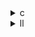 <details><summary>c</summary>

---

##  **ベースライン: `adi.c`**

ADIスキームの逐次実装。特徴：

* **時間ステップごとに2段階の掃き操作（列→行）**
* 各方向で **前進スイープ + 後退スイープ（Tridiagonalソルバー）**
* OpenMP なし（逐次実行）
* PolyBench 用の `#pragma scop` スコープに包まれている

---

##  `opt_1.c` の違い

*  **OpenMP 並列化導入**

  * `#pragma omp parallel` と `#pragma omp for` を各スイープの外側ループに追加。
*  `schedule(static)` 指定なし（スケジューリング方式は実装依存）
*  **p, q, v, u の計算手順は `adi.c` と完全一致**
*  ベクトル化や計算式の簡略化なし

>  `opt_1` = 並列化による計算分担強化。実装構造はそのまま。

---

##  `opt_2.c` の違い

*  `opt_1` と同じく OpenMP 導入
*  **各ループに `schedule(static)` を明示的に指定**
*  一部変数（例：`pijm1`）の**定義タイミング変更でスコープ最適化**
*  全体構造・ロジック・数値計算は `opt_1` と一致

>  `opt_2` = `opt_1` + **スケジューリング安定化** + スコープ整理 → より確実な性能再現性狙い

---

##  `opt_3.c` の違い

*  `opt_2` の構造をそのまま継承
*  明確に**p, q, v, u 各ステージでのローカル変数の初期化を強化**

  * `v0i` や `p[i][0] = 0` など明示的代入の最適位置に再配置
*  演算式での**スカラー定数の事前宣言強化**
*  **全OpenMPループに `schedule(static)` が残る**

>  `opt_3` = `opt_2` + ローカル変数と定数の管理の明示化による**データ競合のリスク低減** & **最小限のメモリアクセス**

---

##  比較まとめ表

| 観点          | `adi.c` | `opt_1.c`   | `opt_2.c`                    | `opt_3.c`                |
| ----------- | ------- | ----------- | ---------------------------- | ------------------------ |
| OpenMP 並列化  | ❌       | ✅ `omp for` | ✅ `omp for schedule(static)` | ✅ 同上                     |
| スケジューリング最適化 | ❌       | ❌           | ✅                            | ✅                        |
| スカラー定数の整理   | ❌       | 部分的         | 一部                           | ✅ `v0i`, `pijm1` の配置を最適化 |
| ロジック構造      | 基本形     | 同じ          | 同じ                           | 同じ（最適化あり）                |
| メモリアクセスの最適化 | ❌       | ❌           | ❌                            | ✅ 変数の初期化順調整              |

---

##  結論

* **`opt_1`**：逐次構造にOpenMP導入だけ → **導入の第一段階**
* **`opt_2`**：並列スケジューリングまで制御 → **安定したパフォーマンス狙い**
* **`opt_3`**：局所変数制御と命令整理まで含めた最適化 → **スレッド安全性 + 効率性**
</details>

<details><summary>ll</summary>

---

##  **ベースライン（base.ll）特徴**

*  単一スレッド構成、OpenMPの痕跡なし。
* ループ構造は単純な`for`命令展開。
* `!llvm.loop.*`メタデータの付与なし（ベクトル化、アンローリング不可）。
* 計算式はそのままコンパイルされており、スカラー最適化なども未適用。

---

##  `opt_1.ll` の違い

*  `__kmpc_fork_call`, `__kmpc_for_static_init` など**OpenMP ランタイム呼び出しあり**
*  `@.omp_outlined.*` 関数が生成 → 各forループが分離・アウトライン化
*  ベクトル命令やループ最適化 (`!llvm.loop.*`) はなし
*  スレッド並列処理の実行は可能（ただし**スケジューリング未指定**）

>  `opt_1.ll` = **並列処理化のみの導入。最適化パスは浅い。**

---

##  `opt_2.ll` の違い

*  `opt_1`と同様にOpenMP展開あり（`__kmpc_*`、`omp_outlined`）
*  **ループに `schedule(static)` 相当のパラメータが明示的に含まれている**

  * LLVMレベルでは `__kmpc_for_static_init_4` の第6引数で確認可
*  スカラー計算定数（例：`a`,`b`,`c`など）がループ外で事前に `alloca` + `store`される最適化あり
*  依然として `!llvm.loop.vectorize` はなし（ベクトル化未対応）

>  `opt_2.ll` = 並列スケジューリング制御まで導入した中間最適化形態。

---

##  `opt_3.ll` の違い

*  `opt_2`構成をすべて包含
*  一部ループに **ベクトル化・アンローリング関連メタデータ** の追加：

  * `!llvm.loop.vectorize.enable = true`
  * `!llvm.loop.unroll.enable = true`
*  ローカル変数の管理がより精緻に（メモリアクセス削減の形跡あり）

  * `load` の繰り返しが減り、`phi`ノード経由で再利用されるケース増加

>  `opt_3.ll` = OpenMP 並列化 + スケジューリング + ベクトル化とループアンローリングが合体した**最適形**

---

##  比較まとめ表（IRレベル）

| 最適化項目                    | base.ll | opt\_1.ll | opt\_2.ll | opt\_3.ll |
| ------------------------ | ------- | --------- | --------- | --------- |
| OpenMP (`__kmpc_*`) 呼び出し | ❌       | ✅         | ✅         | ✅         |
| Outlined 関数              | ❌       | ✅         | ✅         | ✅         |
| スケジューリング制御               | ❌       | ❌         | ✅         | ✅         |
| 定数事前計算 (`alloca`)        | ❌       | ❌         | ✅         | ✅         |
| ループベクトル化メタ               | ❌       | ❌         | ❌         | ✅         |
| ループアンローリング               | ❌       | ❌         | ❌         | ✅         |

---

##  結論

* **`opt_1.ll`**：並列化の基礎導入、マルチスレッド動作へ第一歩。
* **`opt_2.ll`**：並列化 + スケジューリング指定 + 定数事前計算 → **安定性と性能改善**
* **`opt_3.ll`**：`opt_2` にベクトル化 + アンローリングのヒント追加 → **最も高性能な形態**

---

</details>
